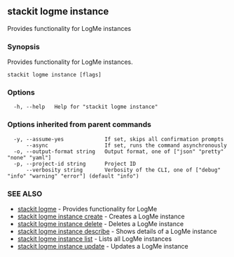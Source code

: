 ## stackit logme instance

Provides functionality for LogMe instances

### Synopsis

Provides functionality for LogMe instances.

```
stackit logme instance [flags]
```

### Options

```
  -h, --help   Help for "stackit logme instance"
```

### Options inherited from parent commands

```
  -y, --assume-yes             If set, skips all confirmation prompts
      --async                  If set, runs the command asynchronously
  -o, --output-format string   Output format, one of ["json" "pretty" "none" "yaml"]
  -p, --project-id string      Project ID
      --verbosity string       Verbosity of the CLI, one of ["debug" "info" "warning" "error"] (default "info")
```

### SEE ALSO

* [stackit logme](./stackit_logme.md)	 - Provides functionality for LogMe
* [stackit logme instance create](./stackit_logme_instance_create.md)	 - Creates a LogMe instance
* [stackit logme instance delete](./stackit_logme_instance_delete.md)	 - Deletes a LogMe instance
* [stackit logme instance describe](./stackit_logme_instance_describe.md)	 - Shows details  of a LogMe instance
* [stackit logme instance list](./stackit_logme_instance_list.md)	 - Lists all LogMe instances
* [stackit logme instance update](./stackit_logme_instance_update.md)	 - Updates a LogMe instance

